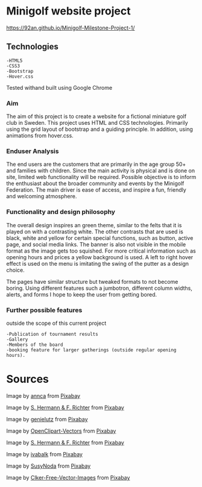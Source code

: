 # Minigolf website project

https://92an.github.io/Minigolf-Milestone-Project-1/

## Technologies

    -HTML5
    -CSS3
    -Bootstrap
    -Hover.css

Tested withand built using Google Chrome

### Aim

The aim of this project is to create a website for a fictional miniature golf club in Sweden. This project uses HTML and CSS technologies. Primarily using the grid layout of bootstrap and a guiding principle. In addition, using animations from hover.css.

### Enduser Analysis

The end users are the customers that are primarily in the age group 50+ and families with children. Since the main activity is physical and is done on site, limited web functionality will be required. Possible objective is to inform the enthusiast about the broader community and events by the Minigolf Federation. The main driver is ease of access, and inspire a fun, friendly and welcoming atmosphere.

### Functionality and design philosophy

The overall design inspires an green theme, similar to the felts that it is played on with a contrasting white. The other contrasts that are used is black, white and yellow for certain special functions, such as button, active page, and social media links. The banner is also not visible in the mobile format as the image gets too squished. For more critical information such as opening hours and prices a yellow background is used. A left to right hover effect is used on the menu is imitating the swing of the putter as a design choice.

The pages have similar structure but tweaked formats to not become boring. Using different features such a jumbotron, different column widths, alerts, and forms I hope to keep the user from getting bored. 

### Further possible features 

 outside the scope of this current project

    -Publication of tournament results
    -Gallery
    -Members of the board
    -booking feature for larger gatherings (outside regular opening hours). 

# Sources

Image by <a href="https://pixabay.com/users/annca-1564471/?utm_source=link-attribution&amp;utm_medium=referral&amp;utm_campaign=image&amp;utm_content=3508634">annca</a> from <a href="https://pixabay.com/?utm_source=link-attribution&amp;utm_medium=referral&amp;utm_campaign=image&amp;utm_content=3508634">Pixabay</a>

Image by <a href="https://pixabay.com/users/pixel2013-2364555/?utm_source=link-attribution&amp;utm_medium=referral&amp;utm_campaign=image&amp;utm_content=2254551">S. Hermann &amp; F. Richter</a> from <a href="https://pixabay.com/?utm_source=link-attribution&amp;utm_medium=referral&amp;utm_campaign=image&amp;utm_content=2254551">Pixabay</a>

Image by <a href="https://pixabay.com/users/genielutz-1956332/?utm_source=link-attribution&amp;utm_medium=referral&amp;utm_campaign=image&amp;utm_content=1401932">genielutz</a> from <a href="https://pixabay.com/?utm_source=link-attribution&amp;utm_medium=referral&amp;utm_campaign=image&amp;utm_content=1401932">Pixabay</a>

Image by <a href="https://pixabay.com/users/OpenClipart-Vectors-30363/?utm_source=link-attribution&amp;utm_medium=referral&amp;utm_campaign=image&amp;utm_content=146964">OpenClipart-Vectors</a> from <a href="https://pixabay.com/?utm_source=link-attribution&amp;utm_medium=referral&amp;utm_campaign=image&amp;utm_content=146964">Pixabay</a> 

Image by <a href="https://pixabay.com/users/pixel2013-2364555/?utm_source=link-attribution&amp;utm_medium=referral&amp;utm_campaign=image&amp;utm_content=2254571">S. Hermann &amp; F. Richter</a> from <a href="https://pixabay.com/?utm_source=link-attribution&amp;utm_medium=referral&amp;utm_campaign=image&amp;utm_content=2254571">Pixabay</a>

Image by <a href="https://pixabay.com/users/ivabalk-782511/?utm_source=link-attribution&amp;utm_medium=referral&amp;utm_campaign=image&amp;utm_content=961037">ivabalk</a> from <a href="https://pixabay.com/?utm_source=link-attribution&amp;utm_medium=referral&amp;utm_campaign=image&amp;utm_content=961037">Pixabay</a>

Image by <a href="https://pixabay.com/users/SusyNoda-1584265/?utm_source=link-attribution&amp;utm_medium=referral&amp;utm_campaign=image&amp;utm_content=1615308">SusyNoda</a> from <a href="https://pixabay.com/?utm_source=link-attribution&amp;utm_medium=referral&amp;utm_campaign=image&amp;utm_content=1615308">Pixabay</a>

Image by <a href="https://pixabay.com/users/Clker-Free-Vector-Images-3736/?utm_source=link-attribution&amp;utm_medium=referral&amp;utm_campaign=image&amp;utm_content=32262">Clker-Free-Vector-Images</a> from <a href="https://pixabay.com/?utm_source=link-attribution&amp;utm_medium=referral&amp;utm_campaign=image&amp;utm_content=32262">Pixabay</a>
